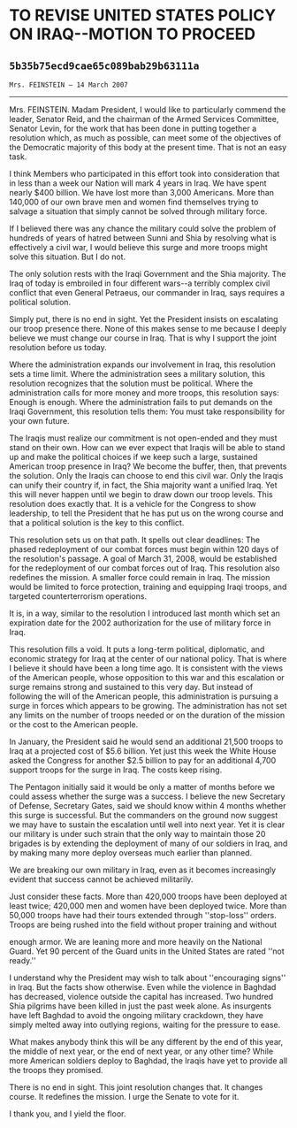 # TO REVISE UNITED STATES POLICY ON IRAQ--MOTION TO PROCEED
## `5b35b75ecd9cae65c089bab29b63111a`
`Mrs. FEINSTEIN — 14 March 2007`

---


Mrs. FEINSTEIN. Madam President, I would like to particularly commend 
the leader, Senator Reid, and the chairman of the Armed Services 
Committee, Senator Levin, for the work that has been done in putting 
together a resolution which, as much as possible, can meet some of the 
objectives of the Democratic majority of this body at the present time. 
That is not an easy task.

I think Members who participated in this effort took into 
consideration that in less than a week our Nation will mark 4 years in 
Iraq. We have spent nearly $400 billion. We have lost more than 3,000 
Americans. More than 140,000 of our own brave men and women find 
themselves trying to salvage a situation that simply cannot be solved 
through military force.

If I believed there was any chance the military could solve the 
problem of hundreds of years of hatred between Sunni and Shia by 
resolving what is effectively a civil war, I would believe this surge 
and more troops might solve this situation. But I do not.

The only solution rests with the Iraqi Government and the Shia 
majority. The Iraq of today is embroiled in four different wars--a 
terribly complex civil conflict that even General Petraeus, our 
commander in Iraq, says requires a political solution.

Simply put, there is no end in sight. Yet the President insists on 
escalating our troop presence there. None of this makes sense to me 
because I deeply believe we must change our course in Iraq. That is why 
I support the joint resolution before us today.

Where the administration expands our involvement in Iraq, this 
resolution sets a time limit. Where the administration sees a military 
solution, this resolution recognizes that the solution must be 
political. Where the administration calls for more money and more 
troops, this resolution says: Enough is enough. Where the 
administration fails to put demands on the Iraqi Government, this 
resolution tells them: You must take responsibility for your own 
future.

The Iraqis must realize our commitment is not open-ended and they 
must stand on their own. How can we ever expect that Iraqis will be 
able to stand up and make the political choices if we keep such a 
large, sustained American troop presence in Iraq? We become the buffer, 
then, that prevents the solution. Only the Iraqis can choose to end 
this civil war. Only the Iraqis can unify their country if, in fact, 
the Shia majority want a unified Iraq. Yet this will never happen until 
we begin to draw down our troop levels. This resolution does exactly 
that. It is a vehicle for the Congress to show leadership, to tell the 
President that he has put us on the wrong course and that a political 
solution is the key to this conflict.


This resolution sets us on that path. It spells out clear deadlines: 
The phased redeployment of our combat forces must begin within 120 days 
of the resolution's passage. A goal of March 31, 2008, would be 
established for the redeployment of our combat forces out of Iraq. This 
resolution also redefines the mission. A smaller force could remain in 
Iraq. The mission would be limited to force protection, training and 
equipping Iraqi troops, and targeted counterterrorism operations.

It is, in a way, similar to the resolution I introduced last month 
which set an expiration date for the 2002 authorization for the use of 
military force in Iraq.

This resolution fills a void. It puts a long-term political, 
diplomatic, and economic strategy for Iraq at the center of our 
national policy. That is where I believe it should have been a long 
time ago. It is consistent with the views of the American people, whose 
opposition to this war and this escalation or surge remains strong and 
sustained to this very day. But instead of following the will of the 
American people, this administration is pursuing a surge in forces 
which appears to be growing. The administration has not set any limits 
on the number of troops needed or on the duration of the mission or the 
cost to the American people.

In January, the President said he would send an additional 21,500 
troops to Iraq at a projected cost of $5.6 billion. Yet just this week 
the White House asked the Congress for another $2.5 billion to pay for 
an additional 4,700 support troops for the surge in Iraq. The costs 
keep rising.

The Pentagon initially said it would be only a matter of months 
before we could assess whether the surge was a success. I believe the 
new Secretary of Defense, Secretary Gates, said we should know within 4 
months whether this surge is successful. But the commanders on the 
ground now suggest we may have to sustain the escalation until well 
into next year. Yet it is clear our military is under such strain that 
the only way to maintain those 20 brigades is by extending the 
deployment of many of our soldiers in Iraq, and by making many more 
deploy overseas much earlier than planned.

We are breaking our own military in Iraq, even as it becomes 
increasingly evident that success cannot be achieved militarily.

Just consider these facts. More than 420,000 troops have been 
deployed at least twice; 420,000 men and women have been deployed 
twice. More than 50,000 troops have had their tours extended through 
''stop-loss'' orders. Troops are being rushed into the field without 
proper training and without


enough armor. We are leaning more and more heavily on the National 
Guard. Yet 90 percent of the Guard units in the United States are rated 
''not ready.''

I understand why the President may wish to talk about ''encouraging 
signs'' in Iraq. But the facts show otherwise. Even while the violence 
in Baghdad has decreased, violence outside the capital has increased. 
Two hundred Shia pilgrims have been killed in just the past week alone. 
As insurgents have left Baghdad to avoid the ongoing military 
crackdown, they have simply melted away into outlying regions, waiting 
for the pressure to ease.

What makes anybody think this will be any different by the end of 
this year, the middle of next year, or the end of next year, or any 
other time? While more American soldiers deploy to Baghdad, the Iraqis 
have yet to provide all the troops they promised.

There is no end in sight. This joint resolution changes that. It 
changes course. It redefines the mission. I urge the Senate to vote for 
it.

I thank you, and I yield the floor.